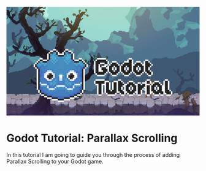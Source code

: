 [![thumbnail](thumbnail.jpg)](https://www.youtube.com/watch?v=f8z4x6R7OSM)

# Godot Tutorial: Parallax Scrolling

In this tutorial I am going to guide you through the process of adding Parallax Scrolling to your Godot game.